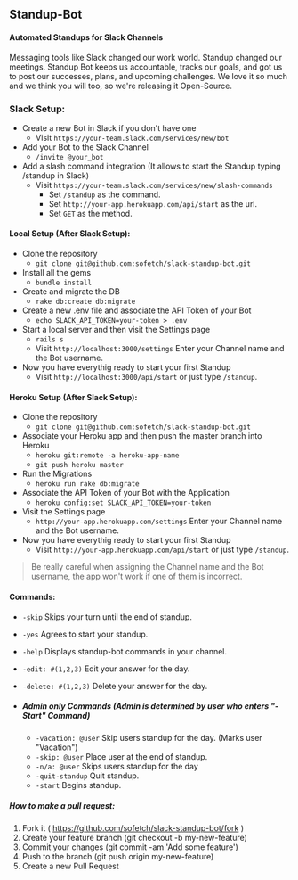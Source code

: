 ## Standup-Bot

#### Automated Standups for Slack Channels

Messaging tools like Slack changed our work world. Standup changed our meetings. Standup Bot keeps us accountable, tracks our goals, and got us to post our successes, plans, and upcoming challenges. We love it so much and we think you will too, so we're releasing it Open-Source.


### Slack Setup:
  * Create a new Bot in Slack if you don't have one
    * Visit `https://your-team.slack.com/services/new/bot`
  * Add your Bot to the Slack Channel
    * `/invite @your_bot`
  * Add a slash command integration (It allows to start the Standup typing /standup in Slack)
    * Visit `https://your-team.slack.com/services/new/slash-commands`
      * Set `/standup` as the command.
      * Set `http://your-app.herokuapp.com/api/start` as the url.
      * Set `GET` as the method.

#### Local Setup (After Slack Setup):
  * Clone the repository
    * `git clone git@github.com:sofetch/slack-standup-bot.git`
  * Install all the gems
    * `bundle install`
  * Create and migrate the DB
    * `rake db:create db:migrate`
  * Create a new .env file and associate the API Token of your Bot
    * `echo SLACK_API_TOKEN=your-token > .env`
  * Start a local server and then visit the Settings page
    * `rails s`
    * Visit `http://localhost:3000/settings`  Enter your Channel name and the Bot username.
  * Now you have everythig ready to start your first Standup
    * Visit `http://localhost:3000/api/start` or just type `/standup`.

#### Heroku Setup (After Slack Setup):
  * Clone the repository
    * `git clone git@github.com:sofetch/slack-standup-bot.git`
  * Associate your Heroku app and then push the master branch into Heroku
    * `heroku git:remote -a heroku-app-name`
    * `git push heroku master`
  * Run the Migrations
    * `heroku run rake db:migrate`
  * Associate the API Token of your Bot with the Application
    * `heroku config:set SLACK_API_TOKEN=your-token`
  * Visit the Settings page
    * `http://your-app.herokuapp.com/settings` Enter your Channel name and the Bot username.
  * Now you have everythig ready to start your first Standup
    * Visit `http://your-app.herokuapp.com/api/start` or just type `/standup`.

> Be really careful when assigning the Channel name and the Bot username, the app won't work if one of them is incorrect.


#### Commands:
  * `-skip`  Skips your turn until the end of standup.
  * `-yes`   Agrees to start your standup.
  * `-help`  Displays standup-bot commands in your channel.
  * `-edit: #(1,2,3)` Edit your answer for the day.
  * `-delete: #(1,2,3)` Delete your answer for the day.

  * ##### Admin only Commands (Admin is determined by user who enters "-Start" Command)
    * `-vacation: @user`  Skip users standup for the day. (Marks user "Vacation")
    * `-skip: @user`  Place user at the end of standup.
    * `-n/a: @user`   Skips users standup for the day
    * `-quit-standup` Quit standup.
    * `-start` Begins standup.


##### How to make a pull request:

1. Fork it ( https://github.com/sofetch/slack-standup-bot/fork )
2. Create your feature branch (git checkout -b my-new-feature)
3. Commit your changes (git commit -am 'Add some feature')
4. Push to the branch (git push origin my-new-feature)
5. Create a new Pull Request
